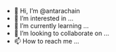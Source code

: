 - 👋 Hi, I’m @antarachain
- 👀 I’m interested in ...
- 🌱 I’m currently learning ...
- 💞️ I’m looking to collaborate on ...
- 📫 How to reach me ...

<!---
antarachain/antarachain is a ✨ special ✨ repository because its `README.md` (this file) appears on your GitHub profile.
You can click the Preview link to take a look at your changes.
--->
